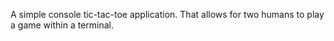 A simple console tic-tac-toe application. That allows for two humans to play a game within a terminal.
